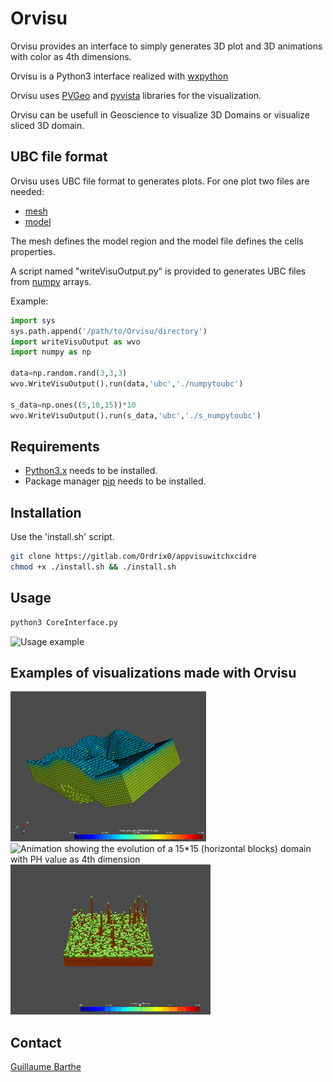 # Orvisu

Orvisu provides an interface to simply generates 3D plot and 3D animations with color as 4th dimensions.

Orvisu is a Python3 interface realized with [wxpython](https://wxpython.org/)

Orvisu uses [PVGeo](https://github.com/OpenGeoVis/PVGeo) and [pyvista](https://github.com/pyvista/pyvista) libraries for the visualization.

Orvisu can be usefull in Geoscience to visualize 3D Domains or visualize sliced 3D domain.

## UBC file format

Orvisu uses UBC file format to generates plots. For one plot two files are needed:

- [mesh](https://giftoolscookbook.readthedocs.io/en/latest/content/fileFormats/mesh3Dfile.html)
- [model](https://giftoolscookbook.readthedocs.io/en/latest/content/fileFormats/modelfile.html)

The mesh defines the model region and the model file defines the cells properties.

A script named "writeVisuOutput.py" is provided to generates UBC files from [numpy](https://www.numpy.org/) arrays.

Example:

```python
import sys
sys.path.append('/path/to/Orvisu/directory')
import writeVisuOutput as wvo
import numpy as np

data=np.random.rand(3,3,3)
wvo.WriteVisuOutput().run(data,'ubc','./numpytoubc')

s_data=np.ones((5,10,15))*10
wvo.WriteVisuOutput().run(s_data,'ubc','./s_numpytoubc')
```

## Requirements

- [Python3.x](https://www.python.org/downloads/) needs to be installed.
- Package manager [pip](https://pip.pypa.io/en/stable/) needs to be installed.

## Installation

Use the 'install.sh' script.
```bash
git clone https://gitlab.com/Ordrix0/appvisuwitchxcidre
chmod +x ./install.sh && ./install.sh
```

## Usage

```bash
python3 CoreInterface.py
```

![Usage example](https://github.com/BartheG/Orvisu_pres/blob/master/DemoUsage.gif?raw=true)

## Examples of visualizations made with Orvisu

![Plot showing a 50\*50 (horizontal blocks) domain with PH value as 4th dimension](https://github.com/BartheG/Orvisu_pres/blob/master/demoplot.png?raw=true)
![Animation showing the evolution of a 15\*15 (horizontal blocks) domain with PH value as 4th dimension](https://github.com/BartheG/Orvisu_pres/blob/master/demoreadme.gif?raw=true)
![Animation showing the evolution of a 50\*50 (horizontal blocks) domain with PH value as 4th dimension](https://github.com/BartheG/Orvisu_pres/blob/master/demofulldomain.gif?raw=true)

## Contact
[Guillaume Barthe](https://fr.linkedin.com/in/guillaume-barthe-174a22174)